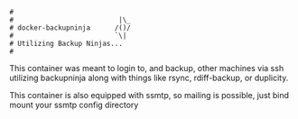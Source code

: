 ```
#
#                          |\_
# docker-backupninja      /()/
#                         `\|
# Utilizing Backup Ninjas...
#
```

This container was meant to login to, and backup, other machines via ssh utilizing backupninja along with things like rsync, rdiff-backup, or duplicity.


This container is also equipped with ssmtp, so mailing is possible, just bind mount your ssmtp config directory
